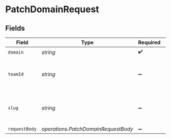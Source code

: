 # PatchDomainRequest


## Fields

| Field                                                    | Type                                                     | Required                                                 | Description                                              |
| -------------------------------------------------------- | -------------------------------------------------------- | -------------------------------------------------------- | -------------------------------------------------------- |
| `domain`                                                 | *string*                                                 | :heavy_check_mark:                                       | N/A                                                      |
| `teamId`                                                 | *string*                                                 | :heavy_minus_sign:                                       | The Team identifier to perform the request on behalf of. |
| `slug`                                                   | *string*                                                 | :heavy_minus_sign:                                       | The Team slug to perform the request on behalf of.       |
| `requestBody`                                            | *operations.PatchDomainRequestBody*                      | :heavy_minus_sign:                                       | N/A                                                      |